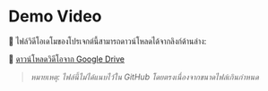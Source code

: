 # Demo Video

🎥 ไฟล์วิดีโอเดโมของโปรเจกต์นี้สามารถดาวน์โหลดได้จากลิงก์ด้านล่าง:

🔗 [ดาวน์โหลดวิดีโอจาก Google Drive](https://drive.google.com/file/d/1tWQzIldcPX02bXj1hqr1B_rClM0qCDRP/view?usp=sharing)

> *หมายเหตุ: ไฟล์นี้ไม่ได้แนบไว้ใน GitHub โดยตรงเนื่องจากขนาดไฟล์เกินกำหนด*

